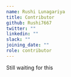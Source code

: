 ```yaml
---
name: Rushi Lunagariya
title: Contributor
github: Rushi7667
twitter: ""
linkedin: ""
slack: ""
joining_date: ""
role: contributor
---
```


Still waiting for this
